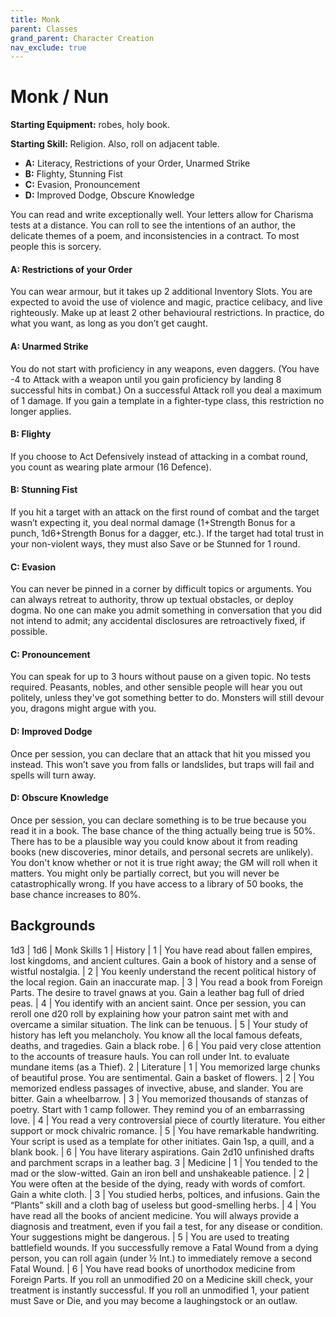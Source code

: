 ```yaml
---
title: Monk
parent: Classes
grand_parent: Character Creation
nav_exclude: true
---
```


# Monk / Nun

**Starting Equipment:** robes, holy book.

**Starting Skill:** Religion. Also, roll on adjacent table.

- **A:** Literacy, Restrictions of your Order, Unarmed Strike
- **B:** Flighty, Stunning Fist
- **C:** Evasion, Pronouncement 
- **D:** Improved Dodge, Obscure Knowledge

You can read and write exceptionally well. Your letters allow for
Charisma tests at a distance. You can roll to see the intentions of
an author, the delicate themes of a poem, and inconsistencies in
a contract. To most people this is sorcery.

#### A: Restrictions of your Order
You can wear armour, but it takes up 2 additional Inventory
Slots. You are expected to avoid the use of violence and magic,
practice celibacy, and live righteously. Make up at least 2 other
behavioural restrictions. In practice, do what you want, as long
as you don’t get caught.
#### A: Unarmed Strike
You do not start with proficiency in any weapons, even daggers.
(You have -4 to Attack with a weapon until you gain proficiency
by landing 8 successful hits in combat.) On a successful Attack
roll you deal a maximum of 1 damage. If you gain a template in a
fighter-type class, this restriction no longer applies.
#### B: Flighty
If you choose to Act Defensively instead of attacking in a combat
round, you count as wearing plate armour (16 Defence).
#### B: Stunning Fist
If you hit a target with an attack on the first round of combat and
the target wasn’t expecting it, you deal normal damage
(1+Strength Bonus for a punch, 1d6+Strength Bonus for a
dagger, etc.). If the target had total trust in your non-violent
ways, they must also Save or be Stunned for 1 round.
#### C: Evasion
You can never be pinned in a corner by difficult topics or
arguments. You can always retreat to authority, throw up textual
obstacles, or deploy dogma. No one can make you admit
something in conversation that you did not intend to admit; any
accidental disclosures are retroactively fixed, if possible.
#### C: Pronouncement
You can speak for up to 3 hours without pause on a given topic.
No tests required. Peasants, nobles, and other sensible people
will hear you out politely, unless they've got something better to
do. Monsters will still devour you, dragons might argue with you.

#### D: Improved Dodge
Once per session, you can declare that an attack that hit you
missed you instead. This won’t save you from falls or landslides,
but traps will fail and spells will turn away.
#### D: Obscure Knowledge
Once per session, you can declare something is to be true
because you read it in a book. The base chance of the thing
actually being true is 50%.
There has to be a plausible way you
could know about it from reading books (new discoveries, minor
details, and personal secrets are unlikely). You don't know
whether or not it is true right away; the GM will roll when it
matters. You might only be partially correct, but you will never be
catastrophically wrong. If you have access to a library of 50
books, the base chance increases to 80%.

## Backgrounds

1d3 | 1d6 | Monk Skills
1 | History
| 1 | You have read about fallen empires, lost kingdoms, and ancient cultures. Gain a book of history and a sense of wistful nostalgia.
| 2 | You keenly understand the recent political history of the local region. Gain an inaccurate map.
| 3 | You read a book from Foreign Parts. The desire to travel gnaws at you. Gain a leather bag full of dried peas.
| 4 | You identify with an ancient saint. Once per session, you can reroll one d20 roll by explaining how your patron saint met with and overcame a similar situation. The link can be tenuous.
| 5 | Your study of history has left you melancholy. You know all the local famous defeats, deaths, and tragedies. Gain a black robe.
| 6 | You paid very close attention to the accounts of treasure hauls.  You can roll under Int. to evaluate mundane items (as a Thief).
2 | Literature
| 1 | You memorized large chunks of beautiful prose. You are sentimental. Gain a basket of flowers.
| 2 | You memorized endless passages of invective, abuse, and slander. You are bitter. Gain a wheelbarrow.
| 3 | You memorized thousands of stanzas of poetry. Start with 1 camp follower. They remind you of an embarrassing love.
| 4 | You read a very controversial piece of courtly literature. You either support or mock chivalric romance.
| 5 | You have remarkable handwriting. Your script is used as a template for other initiates. Gain 1sp, a quill, and a blank book.
| 6 | You have literary aspirations. Gain 2d10 unfinished drafts and parchment scraps in a leather bag.
3 | Medicine
| 1 | You tended to the mad or the slow-witted. Gain an iron bell and unshakeable patience.
| 2 | You were often at the beside of the dying, ready with words of comfort. Gain a white cloth.
| 3 | You studied herbs, poltices, and infusions. Gain the “Plants” skill and a cloth bag of useless but good-smelling herbs.
| 4 | You have read all the books of ancient medicine. You will always provide a diagnosis and treatment, even if you fail a test, for any disease or condition. Your suggestions might be dangerous.
| 5 | You are used to treating battlefield wounds. If you successfully remove a Fatal Wound from a dying person, you can roll again (under ½ Int.) to immediately remove a second Fatal Wound.
| 6 | You have read books of unorthodox medicine from Foreign Parts. If you roll an unmodified 20 on a Medicine skill check, your treatment is instantly successful. If you roll an unmodified 1, your patient must Save or Die, and you may become a laughingstock or an outlaw.
